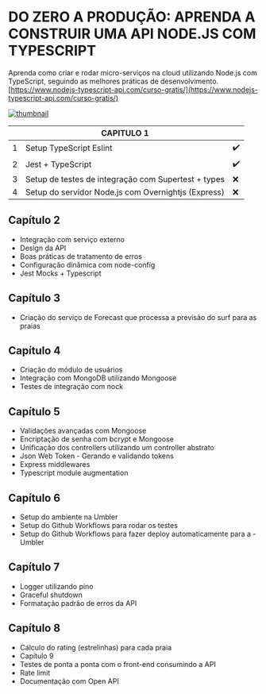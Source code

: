 # DO ZERO A PRODUÇÃO: APRENDA A CONSTRUIR UMA API NODE.JS COM TYPESCRIPT

Aprenda como criar e rodar micro-serviços na cloud utilizando Node.js com TypeScript, seguindo as melhores práticas de desenvolvimento. [https://www.nodejs-typescript-api.com/curso-gratis/](https://www.nodejs-typescript-api.com/curso-gratis/)

[![thumbnail](https://i.ytimg.com/vi/W2ld5xRS3cY/hqdefault.jpg?sqp=-oaymwEXCOADEI4CSFryq4qpAwkIARUAAIhCGAE=&rs=AOn4CLAFA_8p2vChjGogMZLlGuyrFrPjiA)](https://www.youtube.com/playlist?list=PLz_YTBuxtxt6_Zf1h-qzNsvVt46H8ziKh)


|   | CAPITULO 1                                           |   |
|---|------------------------------------------------------|---|
| 1 | Setup TypeScript Eslint                              | ✔️ |
| 2 | Jest + TypeScript                                    | ✔️ |
| 3 | Setup de testes de integração com Supertest + types  | ❌ |
| 4 | Setup do servidor Node.js com Overnightjs (Express)  | ❌ |

## Capítulo 2
- Integração com serviço externo
- Design da API
- Boas práticas de tratamento de erros
- Configuração dinâmica com node-config
- Jest Mocks + Typescript
## Capítulo 3
- Criação do serviço de Forecast que processa a previsão do surf para as praias
## Capítulo 4
- Criação do módulo de usuários
- Integração com MongoDB utilizando Mongoose
- Testes de integração com nock
## Capítulo 5
- Validações avançadas com Mongoose
- Encriptação de senha com bcrypt e Mongoose
- Unificação dos controllers utilizando um controller abstrato
- Json Web Token - Gerando e validando tokens
- Express middlewares
- Typescript module augmentation
## Capítulo 6
- Setup do ambiente na Umbler
- Setup do Github Workflows para rodar os testes
- Setup do Github Workflows para fazer deploy automaticamente para a - Umbler
## Capítulo 7
- Logger utilizando pino
- Graceful shutdown
- Formatação padrão de erros da API
## Capítulo 8
- Cálculo do rating (estrelinhas) para cada praia
- Capítulo 9
- Testes de ponta a ponta com o front-end consumindo a API
- Rate limit
- Documentação com Open API